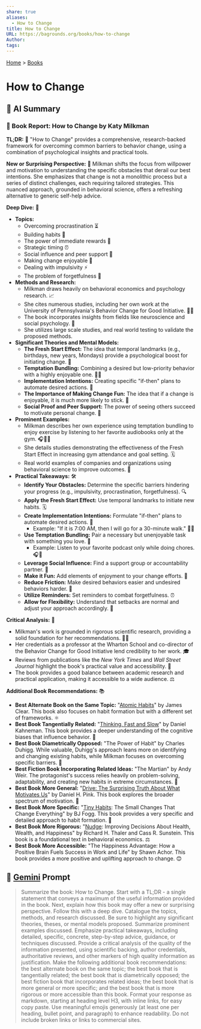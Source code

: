 ```yaml
---
share: true
aliases:
  - How to Change
title: How to Change
URL: https://bagrounds.org/books/how-to-change
Author: 
tags: 
---
```

[Home](../index.md) > [Books](./index.md)  
# How to Change  
## 🤖 AI Summary  
### 📖 Book Report: How to Change by Katy Milkman  
**TL;DR:** 🚀 "How to Change" provides a comprehensive, research-backed framework for overcoming common barriers to behavior change, using a combination of psychological insights and practical tools.  
  
**New or Surprising Perspective:** 🤔 Milkman shifts the focus from willpower and motivation to understanding the specific obstacles that derail our best intentions. She emphasizes that change is not a monolithic process but a series of distinct challenges, each requiring tailored strategies. This nuanced approach, grounded in behavioral science, offers a refreshing alternative to generic self-help advice.  
  
**Deep Dive:** 🔬  
* **Topics:**  
    * Overcoming procrastination ⏳  
    * Building habits 🧱  
    * The power of immediate rewards 🎁  
    * Strategic timing ⏰  
    * Social influence and peer support 🤝  
    * Making change enjoyable 🥳  
    * Dealing with impulsivity ⚡  
    * The problem of forgetfulness 🧠  
* **Methods and Research:**  
    * Milkman draws heavily on behavioral economics and psychology research. 📈  
    * She cites numerous studies, including her own work at the University of Pennsylvania's Behavior Change for Good Initiative. 🧑‍🔬  
    * The book incorporates insights from fields like neuroscience and social psychology. 🧠  
    * She utilizes large scale studies, and real world testing to validate the proposed methods.  
* **Significant Theories and Mental Models:**  
    * **The Fresh Start Effect:** The idea that temporal landmarks (e.g., birthdays, new years, Mondays) provide a psychological boost for initiating change. 🌅  
    * **Temptation Bundling:** Combining a desired but low-priority behavior with a highly enjoyable one. 🤝🎁  
    * **Implementation Intentions:** Creating specific "if-then" plans to automate desired actions. 📝  
    * **The Importance of Making Change Fun:** The idea that if a change is enjoyable, it is much more likely to stick. 🥳  
    * **Social Proof and Peer Support:** The power of seeing others succeed to motivate personal change. 👥  
* **Prominent Examples:**  
    * Milkman describes her own experience using temptation bundling to enjoy exercise by listening to her favorite audiobooks only at the gym. 🎧🏋️‍♀️  
    * She details studies demonstrating the effectiveness of the Fresh Start Effect in increasing gym attendance and goal setting. 🗓️  
    * Real world examples of companies and organizations using behavioral science to improve outcomes. 🏢  
* **Practical Takeaways:** 🛠️  
    * **Identify Your Obstacles:** Determine the specific barriers hindering your progress (e.g., impulsivity, procrastination, forgetfulness). 🔍  
    * **Apply the Fresh Start Effect:** Use temporal landmarks to initiate new habits. 🗓️  
    * **Create Implementation Intentions:** Formulate "if-then" plans to automate desired actions. 📝  
        * Example: "If it is 7:00 AM, then I will go for a 30-minute walk." 🚶‍♀️  
    * **Use Temptation Bundling:** Pair a necessary but unenjoyable task with something you love. 🎁  
        * Example: Listen to your favorite podcast only while doing chores. 🎧🧹  
    * **Leverage Social Influence:** Find a support group or accountability partner. 🤝  
    * **Make it Fun:** Add elements of enjoyment to your change efforts. 🥳  
    * **Reduce Friction:** Make desired behaviors easier and undesired behaviors harder. 🚧  
    * **Utilize Reminders:** Set reminders to combat forgetfulness. ⏰  
    * **Allow for Flexibility:** Understand that setbacks are normal and adjust your approach accordingly. 🔄  
  
**Critical Analysis:** 🧐  
* Milkman's work is grounded in rigorous scientific research, providing a solid foundation for her recommendations. 🧑‍🔬  
* Her credentials as a professor at the Wharton School and co-director of the Behavior Change for Good Initiative lend credibility to her work. 🎓  
* Reviews from publications like the *New York Times* and *Wall Street Journal* highlight the book's practical value and accessibility. 📰  
* The book provides a good balance between academic research and practical application, making it accessible to a wide audience. ⚖️  
  
**Additional Book Recommendations:** 📚  
* **Best Alternate Book on the Same Topic:** "[Atomic Habits](./atomic-habits.md)" by James Clear. This book also focuses on habit formation but with a different set of frameworks. ⚛️  
* **Best Book Tangentially Related:** "[Thinking, Fast and Slow](./thinking-fast-and-slow.md)" by Daniel Kahneman. This book provides a deeper understanding of the cognitive biases that influence behavior. 🧠  
* **Best Book Diametrically Opposed:** "The Power of Habit" by Charles Duhigg. While valuable, Duhigg's approach leans more on identifying and changing existing habits, while Milkman focuses on overcoming specific barriers. 🔄  
* **Best Fiction Book Incorporating Related Ideas:** "The Martian" by Andy Weir. The protagonist's success relies heavily on problem-solving, adaptability, and creating new habits in extreme circumstances. 🚀  
* **Best Book More General:** "[Drive: The Surprising Truth About What Motivates Us](./drive-the-surprising-truth-about-what-motivates-us.md)" by Daniel H. Pink. This book explores the broader spectrum of motivation. 🚗  
* **Best Book More Specific:** "[Tiny Habits](./tiny-habits.md): The Small Changes That Change Everything" by BJ Fogg. This book provides a very specific and detailed approach to habit formation. 🤏  
* **Best Book More Rigorous:** "[Nudge](./nudge.md): Improving Decisions About Health, Wealth, and Happiness" by Richard H. Thaler and Cass R. Sunstein. This book is a foundational text in behavioral economics. ⚖️  
* **Best Book More Accessible:** "The Happiness Advantage: How a Positive Brain Fuels Success in Work and Life" by Shawn Achor. This book provides a more positive and uplifting approach to change. 😊  
  
## 💬 [Gemini](https://gemini.google.com) Prompt  
> Summarize the book: How to Change. Start with a TL;DR - a single statement that conveys a maximum of the useful information provided in the book. Next, explain how this book may offer a new or surprising perspective. Follow this with a deep dive. Catalogue the topics, methods, and research discussed. Be sure to highlight any significant theories, theses, or mental models proposed. Summarize prominent examples discussed. Emphasize practical takeaways, including detailed, specific, concrete, step-by-step advice, guidance, or techniques discussed. Provide a critical analysis of the quality of the information presented, using scientific backing, author credentials, authoritative reviews, and other markers of high quality information as justification. Make the following additional book recommendations: the best alternate book on the same topic; the best book that is tangentially related; the best book that is diametrically opposed; the best fiction book that incorporates related ideas; the best book that is more general or more specific; and the best book that is more rigorous or more accessible than this book. Format your response as markdown, starting at heading level H3, with inline links, for easy copy paste. Use meaningful emojis generously (at least one per heading, bullet point, and paragraph) to enhance readability. Do not include broken links or links to commercial sites.